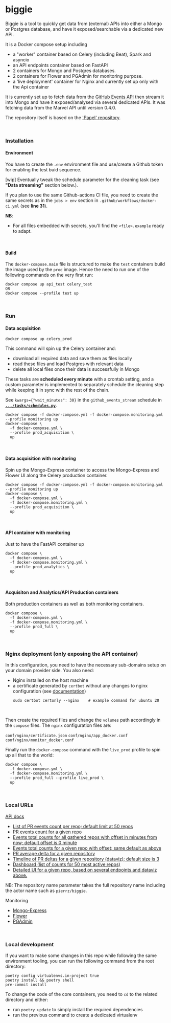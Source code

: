 # biggie

Biggie is a tool to quickly get data from (external) APIs into either a Mongo or Postgres database,
and have it exposed/searchable via a dedicated new API.

It is a Docker compose setup including
- a "worker" container based on Celery (including Beat), Spark and asyncio
- an API endpoints container based on FastAPI
- 2 containers for Mongo and Postgres databases.
- 2 containers for Flower and PGAdmin for monitoring purpose.
- a 'live deployment' container for Nginx and currently set up only with the Api container

It is currently set up to fetch data from the [GitHub Events API](https://api.github.com/events)
then stream it into Mongo and have it exposed/analysed via several dedicated APIs.
It was fetching data from the Marvel API until version 0.4.0.

The repository itself is based on the ['Papel' repository](https://github.com/pierrz/papel).

<br>


### Installation

#### Environment
You have to create the `.env` environment file and use/create a Github token for enabling the test buid sequence.

[wip] Eventually tweak the schedule parameter for the cleaning task (see **"Data streaming"** section below.).

If you plan to use the same Github-actions CI file, you need to create the same secrets
as in the `jobs > env` section in `.github/workflows/docker-ci.yml` (see **line 31**).

**NB**:
- For all files embedded with secrets, you'll find the `<file>.example` ready to adapt.

<br>

#### Build
The `docker-compose.main` file is structured to make the `test` containers build the image
used by the `prod` image. Hence the need to run one of the following commands on the very first run:
```
docker compose up api_test celery_test
OR
docker compose --profile test up
```

<br>

### Run
#### Data acquisition
```
docker compose up celery_prod
```
This command will spin up the Celery container and:

  - download all required data and save them as files locally
  - read these files and load Postgres with relevant data
  - delete all local files once their data is successfully in Mongo

These tasks are **scheduled every minute** with a crontab setting,
and a custom parameter is implemented to separately schedule the cleaning step
while keeping it in sync with the rest of the chain.

See `kwargs={"wait_minutes": 30}` in the `github_events_stream` schedule in [**`.../tasks/schedules.py`**](celery_app/src/tasks/schedules.py).

```
docker compose -f docker-compose.yml -f docker-compose.monitoring.yml --profile monitoring up
docker-compose \
  -f docker-compose.yml \
  --profile prod_acquisition \
  up
```

<br>

#### Data acquisition with monitoring
Spin up the Mongo-Express container to access the Mongo-Express and Flower UI
along the Celery production container.
```
docker compose -f docker-compose.yml -f docker-compose.monitoring.yml --profile monitoring up
docker-compose \
  -f docker-compose.yml \
  -f docker-compose.monitoring.yml \
  --profile prod_acquisition \
  up
```

<br>

#### API container with monitoring
Just to have the FastAPI container up
```
docker compose \
  -f docker-compose.yml \
  -f docker-compose.monitoring.yml \
  --profile prod_analytics \
  up
```

<br>

#### Acquisiton and Analytics/API Production containers
Both production containers as well as both monitoring containers.
```
docker compose \
  -f docker-compose.yml \
  -f docker-compose.monitoring.yml \
  --profile prod_full \
  up
```

<br>

### Nginx deployment (only exposing the API container)
In this configuration, you need to have the necessary sub-domains setup on your domain provider side.
You also need:
- Nginx installed on the host machine
- a certificate generated by `certbot` without any changes to nginx configuration (see [documentation](https://certbot.eff.org/instructions))
    ```
    sudo certbot certonly --nginx    # example command for ubuntu 20
    ```
<br>

Then create the required files and change the `volumes` path accordingly in the `compose` files.
The `nginx` configuration files are:

`conf/nginx/certificate.json`
`conf/nginx/app_docker.conf`
`conf/nginx/monitor_docker.conf`
<br>

Finally run the `docker-compose` command with the `live_prod` profile
to spin up all that to the world:
```
docker compose \
  -f docker-compose.yml \
  -f docker-compose.monitoring.yml \
  --profile prod_full --profile live_prod \
  up
```

<br>

### Local URLs

[API docs](http://localhost:8000/docs)

- [List of PR events count per repo; default limit at 50 repos](http://localhost:8000/events/counts?limit=10)
- [PR events count for a given repo](http://localhost:8000/events/count?repo_name=<repository-name>)
- [Events total counts for all gathered repos with offset in minutes from now; default offset is 0 minute](http://localhost:8000/events/count_per_type/all?offset=<int>)
- [Events total counts for a given repo with offset; same default as above](http://localhost:8000/events/count_per_type?repo_name=<repository-name>&offset=<int>)
- [PR average delta for a given repository](http://localhost:8000/events/pr_average_delta?repo_name=<repository-name>)
- [Timeline of PR deltas for a given repository (dataviz); default size is 3](http://localhost:8000/events/pr_deltas_timeline?repo_name=<repository-name>&size=<int>)
- [Dashboard (list of counts for 50 most active repos)](http://localhost:8000/events/dashboard)
- [Detailed UI for a given repo, based on several endpoints and dataviz above.](http://localhost:8000/events/details?repo_name=<repository-name>)

NB: The repository name parameter takes the full repository name
including the actor name such as `pierrz/biggie`.

Monitoring
- [Mongo-Express](http://localhost:8081)
- [Flower](http://localhost:49555)
- [PGAdmin](http://localhost:5050)

<br>

### Local development
If you want to make some changes in this repo while following the same environment tooling,
you can run the following command from the root directory:
```
poetry config virtualenvs.in-project true
poetry install && poetry shell
pre-commit install
```

To change the code of the core containers, you need to `cd` to the related directory
and either:
- run `poetry update` to simply install the required dependencies
- run the previous command to create a dedicated virtualenv
